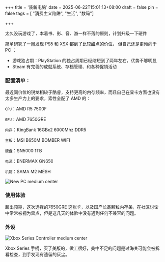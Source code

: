 +++
title = '装新电脑'
date = 2025-06-22T15:01:13+08:00
draft = false
pin = false
tags = [ "消费主义陷阱", "生活", "数码"]

+++

太久没玩游戏了，本着书、影、音、游一样不落的原则，计划升级一下硬件

简单研究了一圈发现 PS5 和 XSX 都到了比较甜点的价位， 但自己还是更倾向于 PC ：

- 游戏独占期：PlayStation 的独占周期已经缩短到了两年左右，优势不够明显
- Steam 有完善的成就系统、存档管理、和各种促销活动

### 配置清单：

最近同价位的锐龙相较于酷睿，支持更高的内存频率，而且自己在显卡方面也没有太多生产力上的要求，索性全配了 AMD 的：

`CPU`：AMD R5 7500F 

`GPU`：AMD 7650GRE

`内存`：KingBank 16GBx2 6000Mhz DDR5

`主板`：MSI B650M BOMBER WIFI

`硬盘`：SN5000 1TB

`电源`：ENERMAX GN650

`机箱`：SAMA M2 MESH

![New PC medium center](https://static.looechao.com/2025/newpc.jpg)

### 使用体验

超出预期，这次选择的7650GRE 这张卡，以及国产长鑫颗粒内存条，在社区讨论中常常被视为雷点，但是这几天的体验中没有遇到任何不兼容的问题。

### 外设

![Xbox Series Controller medium center](https://static.looechao.com/2025/xboxcontroller.jpg)

Xbox Series 手柄，买了美版的，做工很好，美中不足的问题是过海关可能会被拆看检查，到手发现有遗留的灰尘。